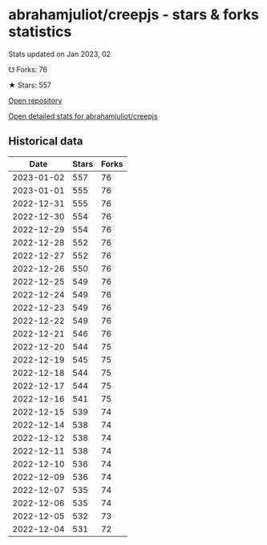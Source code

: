 # abrahamjuliot/creepjs - stars & forks statistics

Stats updated on Jan 2023, 02

☋ Forks: 76

★ Stars: 557

[Open repository](https://github.com/abrahamjuliot/creepjs)

[Open detailed stats for abrahamjuliot/creepjs](https://reviewgithub.com/rep/abrahamjuliot/creepjs)

## Historical data
| Date | Stars | Forks |
|------|-------|-------|
| 2023-01-02 | 557 | 76 | 
| 2023-01-01 | 555 | 76 | 
| 2022-12-31 | 555 | 76 | 
| 2022-12-30 | 554 | 76 | 
| 2022-12-29 | 554 | 76 | 
| 2022-12-28 | 552 | 76 | 
| 2022-12-27 | 552 | 76 | 
| 2022-12-26 | 550 | 76 | 
| 2022-12-25 | 549 | 76 | 
| 2022-12-24 | 549 | 76 | 
| 2022-12-23 | 549 | 76 | 
| 2022-12-22 | 549 | 76 | 
| 2022-12-21 | 546 | 76 | 
| 2022-12-20 | 544 | 75 | 
| 2022-12-19 | 545 | 75 | 
| 2022-12-18 | 544 | 75 | 
| 2022-12-17 | 544 | 75 | 
| 2022-12-16 | 541 | 75 | 
| 2022-12-15 | 539 | 74 | 
| 2022-12-14 | 538 | 74 | 
| 2022-12-12 | 538 | 74 | 
| 2022-12-11 | 538 | 74 | 
| 2022-12-10 | 536 | 74 | 
| 2022-12-09 | 536 | 74 | 
| 2022-12-07 | 535 | 74 | 
| 2022-12-06 | 535 | 74 | 
| 2022-12-05 | 532 | 73 | 
| 2022-12-04 | 531 | 72 | 

